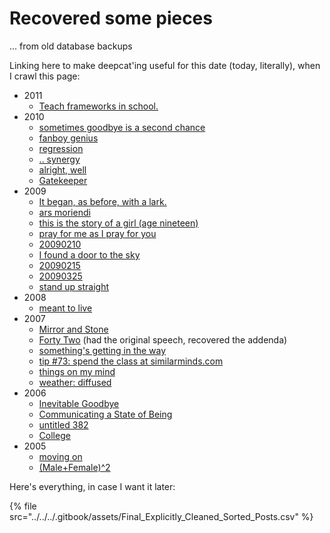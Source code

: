 # Recovered some pieces

... from old database backups

Linking here to make deepcat'ing useful for this date (today, literally), when I crawl this page:

* 2011
  * [Teach frameworks in school.](../../../2011/04/28/teach-frameworks-in-school..md)
* 2010
  * [sometimes goodbye is a second chance](../../../2010/01/07/sometimes-goodbye-is-a-second-chance.md)
  * [fanboy genius](../../../2010/01/12/fanboy-genius.md)
  * [regression](../../../2010/01/16/regression.md)
  * [.. synergy](../../../2010/01/26/..-synergy.md)
  * [alright, well](../../../2010/03/04/alright-well.md)
  * [Gatekeeper](../../../2010/10/05/gatekeeper.md)
* 2009
  * [It began, as before, with a lark.](../../../2009/01/05/it-began-as-before-with-a-lark..md)
  * [ars moriendi](../../../2009/01/27/ars-moriendi.md)
  * [this is the story of a girl (age nineteen)](../../../2009/01/27/this-is-the-story-of-a-girl-age-nineteen.md)
  * [pray for me as I pray for you](../../../2009/02/01/pray-for-me-as-i-pray-for-you.md)
  * [20090210](../../../2009/02/10.md)
  * [I found a door to the sky](../../../2009/02/12/i-found-a-door-to-the-sky.md)
  * [20090215](../../../2009/02/15.md)
  * [20090325](../../../2009/03/25.md)
  * [stand up straight](../../../2009/04/01/stand-up-straight.md)
* 2008
  * [meant to live](../../../2008/04/28/meant-to-live.md)
* 2007
  * [Mirror and Stone](../../../2007/03/03/mirror-and-stone.md)
  * [Forty Two](../../../2007/01/14/forty-two.md) (had the original speech, recovered the addenda)
  * [something's getting in the way](../../../2007/10/30/somethings-getting-in-the-way.md)
  * [tip #73: spend the class at similarminds.com](../../../2007/10/tip-73-spend-the-class-at-similarminds.com.md)
  * [things on my mind](../../../2007/11/01/things-on-my-mind.md)
  * [weather: diffused](../../../2007/11/01/weather-diffused.md)
* 2006
  * [Inevitable Goodbye](../../../2006/11/10/inevitable-goodbye.md)
  * [Communicating a State of Being](../../../2006/11/12/communicating-a-state-of-being.md)
  * [untitled 382](../../../2006/12/27/untitled-382.md)
  * [College](../../../2006/12/28/college.md)
* 2005
  * [moving on](../../../2005/11/03/moving-on.md)
  * [(Male+Female)^2](../../../2005/12/05/male+female-2.md)

Here's everything, in case I want it later:

{% file src="../../../.gitbook/assets/Final_Explicitly_Cleaned_Sorted_Posts.csv" %}

